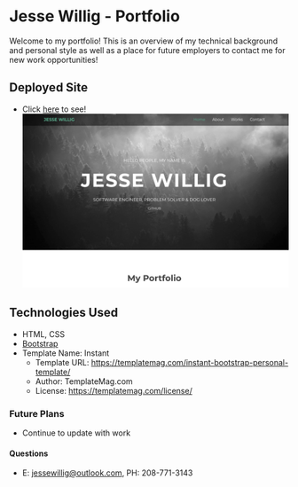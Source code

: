 # Jesse Willig - Portfolio

Welcome to my portfolio! This is an overview of my technical background and personal style as well as a place for future employers to contact me for new work opportunities!

## Deployed Site
* Click [here](https://jessewillig.github.io/jessewilligPortfolio/) to see!
![portfolio](./assets/portfolio.png)

## Technologies Used

* HTML, CSS
* [Bootstrap](https://getbootstrap.com/docs/4.5/getting-started/introduction/)
* Template Name: Instant
    - Template URL: https://templatemag.com/instant-bootstrap-personal-template/
    - Author: TemplateMag.com
    - License: https://templatemag.com/license/

### Future Plans

* Continue to update with work

#### Questions

* E: jessewillig@outlook.com, PH: 208-771-3143